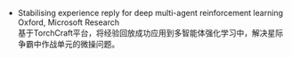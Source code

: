 * Stabilising experience reply for deep multi-agent reinforcement learning
Oxford, Microsoft Research  
基于TorchCraft平台，将经验回放成功应用到多智能体强化学习中，解决星际争霸中作战单元的微操问题。
